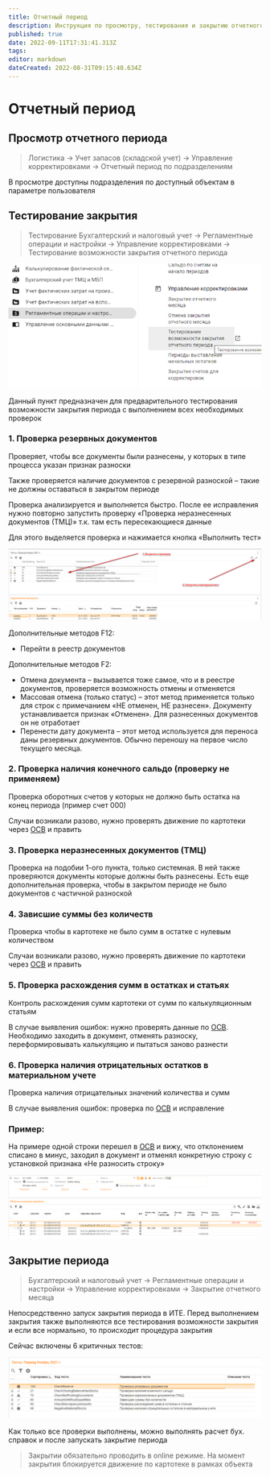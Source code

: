 ```yaml
---
title: Отчетный период
description: Инструкция по просмотру, тестирования и закрытию отчетного периода
published: true
date: 2022-09-11T17:31:41.313Z
tags: 
editor: markdown
dateCreated: 2022-08-31T09:15:40.634Z
---
```


# Отчетный период

## Просмотр отчетного периода


>Логистика → Учет запасов (складской учет) → Управление корректировками → Отчетный период по подразделениям


В просмотре доступны подразделения по доступный объектам в параметре пользователя

## Тестирование закрытия

>Тестирование Бухгалтерский и налоговый учет → Регламентные операции и настройки → Управление корректировками → Тестирование возможности закрытия отчетного периода


![](<../../../assets/0 (18)1.png>)

Данный пункт предназначен для предварительного тестирования возможности закрытия периода с выполнением всех необходимых проверок

### **1. Проверка резервных документов**

Проверяет, чтобы все документы были разнесены, у которых в типе процесса указан признак разноски

Также проверяется наличие документов с резервной разноской – такие не должны оставаться в закрытом периоде

Проверка анализируется и выполняется быстро. После ее исправления нужно повторно запустить проверку «Проверка неразнесенных документов (ТМЦ)» т.к. там есть пересекающиеся данные

Для этого выделяется проверка и нажимается кнопка «Выполнить тест»

![](<../../../assets/2 (3)1.png>)

Дополнительные методов F12:

* Перейти в реестр документов

Дополнительные методов F2:

* Отмена документа – вызывается тоже самое, что и в реестре документов, проверяется возможность отмены и отменяется
* Массовая отмена (только статус) – этот метод применяется только для строк с примечанием «НЕ отменен, НЕ разнесен». Документу устанавливается признак «Отменен». Для разнесенных документов он не отработает
* Перенести дату документа – этот метод используется для переноса даны резервных документов. Обычно переношу на первое число текущего месяца.

### **2. Проверка наличия конечного сальдо (проверку не применяем)**

Проверка оборотных счетов у которых не должно быть остатка на конец периода (пример счет 000)

Случаи возникали разово, нужно проверять движение по картотеки через [ОСВ](../../../uchet/ostatki-1/kartoteka-ostatkov/oborotno-saldovaya-po-tmc.md) и править

### **3. Проверка неразнесенных документов (ТМЦ)**

Проверка на подобии 1-ого пункта, только системная. В ней также проверяются документы которые должны быть разнесены. Есть еще дополнительная проверка, чтобы в закрытом периоде не было документов с частичной разноской

### **4. Зависшие суммы без количеств**

Проверка чтобы в картотеке не было сумм в остатке с нулевым количеством

Случаи возникали разово, нужно проверять движение по картотеки через [ОСВ](../../../uchet/ostatki-1/kartoteka-ostatkov/oborotno-saldovaya-po-tmc.md) и править

### **5. Проверка расхождения сумм в остатках и статьях**

Контроль расхождения сумм картотеки от сумм по калькуляционным статьям

В случае выявления ошибок: нужно проверять данные по [ОСВ](../../../uchet/ostatki-1/kartoteka-ostatkov/oborotno-saldovaya-po-tmc.md). Необходимо заходить в документ, отменять разноску, переформировывать калькуляцию и пытаться заново разнести

### **6. Проверка наличия отрицательных остатков в материальном учете**

Проверка наличия отрицательных значений количества и сумм

В случае выявления ошибок: проверка по [ОСВ](../../../uchet/ostatki-1/kartoteka-ostatkov/oborotno-saldovaya-po-tmc.md) и исправление

### Пример:

На примере одной строки перешел в [ОСВ](../../../uchet/ostatki-1/kartoteka-ostatkov/oborotno-saldovaya-po-tmc.md) и вижу, что отклонением списано в минус, заходил в документ и отменял конкретную строку с установкой признака «Не разносить строку»

![](<../../../assets/3 (40)1.png>)

## Закрытие периода


>Бухгалтерский и налоговый учет → Регламентные операции и настройки → Управление корректировками → Закрытие отчетного месяца


Непосредственно запуск закрытия периода в ИТЕ. Перед выполнением закрытия также выполняются все тестирования возможности закрытия и если все нормально, то происходит процедура закрытия

Сейчас включены 6 критичных тестов:

![](<../../../assets/1 (18)1.png>)

Как только все проверки выполнены, можно выполнять расчет бух. справок и после запускать закрытие периода

>Закрытии обязательно проводить в online режиме. На момент закрытия блокируется движение по картотеке в рамках объекта

